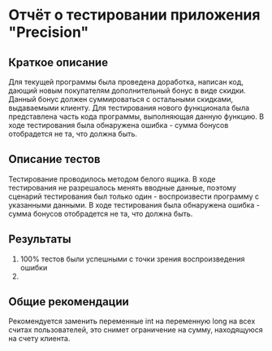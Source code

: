 # Отчёт о тестировании приложения "Precision" # 

## Краткое описание ## 
Для текущей программы была проведена доработка, написан код, дающий новым покупателям дополнительный бонус в виде скидки. Данный бонус должен суммироваться с остальными скидками, выдаваемыми клиенту. 
Для тестирования нового функционала была представлена часть кода программы, выполняющая данную функцию. 
В ходе тестирования была обнаружена ошибка - сумма бонусов отобрадется не та, что должна быть.

## Описание тестов ## 

Тестирование проводилось методом белого ящика. В ходе тестирования не разрешалось менять вводные данные, поэтому сценарий тестирования был только один - воспроизвести программу с указанными данными.
В ходе тестирования была обнаружена ошибка - сумма бонусов отобрадется не та, что должна быть. 

## Результаты ## 

1. 100% тестов были успешными с точки зрения воспроизведения ошибки
1. 

## Общие рекомендации ## 
Рекомендуется заменить переменные int на переменную long на всех считах пользователей, это снимет ограничение на сумму, находящуюся на счету клиента.
